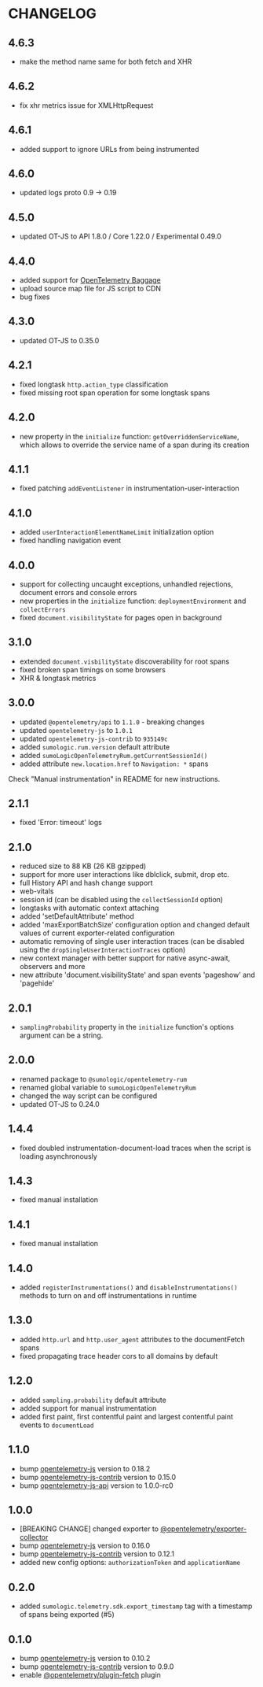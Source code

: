 # CHANGELOG

## 4.6.3

- make the method name same for both fetch and XHR

## 4.6.2

- fix xhr metrics issue for XMLHttpRequest

## 4.6.1

- added support to ignore URLs from being instrumented

## 4.6.0

- updated logs proto 0.9 -> 0.19

## 4.5.0

- updated OT-JS to API 1.8.0 / Core 1.22.0 / Experimental 0.49.0

## 4.4.0

- added support for [OpenTelemetry Baggage](https://opentelemetry.io/docs/concepts/signals/baggage/)
- upload source map file for JS script to CDN
- bug fixes

## 4.3.0

- updated OT-JS to 0.35.0

## 4.2.1

- fixed longtask `http.action_type` classification
- fixed missing root span operation for some longtask spans

## 4.2.0

- new property in the `initialize` function: `getOverriddenServiceName`, which allows to override the service name of a span during its creation

## 4.1.1

- fixed patching `addEventListener` in instrumentation-user-interaction

## 4.1.0

- added `userInteractionElementNameLimit` initialization option
- fixed handling navigation event

## 4.0.0

- support for collecting uncaught exceptions, unhandled rejections, document errors and console errors
- new properties in the `initialize` function: `deploymentEnvironment` and `collectErrors`
- fixed `document.visibilityState` for pages open in background

## 3.1.0

- extended `document.visbilityState` discoverability for root spans
- fixed broken span timings on some browsers
- XHR & longtask metrics

## 3.0.0

- updated `@opentelemetry/api` to `1.1.0` - breaking changes
- updated `opentelemetry-js` to `1.0.1`
- updated `opentelemetry-js-contrib` to `935149c`
- added `sumologic.rum.version` default attribute
- added `sumoLogicOpenTelemetryRum.getCurrentSessionId()`
- added attribute `new.location.href` to `Navigation: *` spans

Check "Manual instrumentation" in README for new instructions.

## 2.1.1

- fixed 'Error: timeout' logs

## 2.1.0

- reduced size to 88 KB (26 KB gzipped)
- support for more user interactions like dblclick, submit, drop etc.
- full History API and hash change support
- web-vitals
- session id (can be disabled using the `collectSessionId` option)
- longtasks with automatic context attaching
- added 'setDefaultAttribute' method
- added 'maxExportBatchSize' configuration option and changed default values of current exporter-related configuration
- automatic removing of single user interaction traces (can be disabled using the `dropSingleUserInteractionTraces`
  option)
- new context manager with better support for native async-await, observers and more
- new attribute 'document.visibilityState' and span events 'pageshow' and 'pagehide'

## 2.0.1

- `samplingProbability` property in the `initialize` function's options argument can be a string.

## 2.0.0

- renamed package to `@sumologic/opentelemetry-rum`
- renamed global variable to `sumoLogicOpenTelemetryRum`
- changed the way script can be configured
- updated OT-JS to 0.24.0

## 1.4.4

- fixed doubled instrumentation-document-load traces when the script is loading asynchronously

## 1.4.3

- fixed manual installation

## 1.4.1

- fixed manual installation

## 1.4.0

- added `registerInstrumentations()` and `disableInstrumentations()` methods to turn on and off instrumentations in
  runtime

## 1.3.0

- added `http.url` and `http.user_agent` attributes to the documentFetch spans
- fixed propagating trace header cors to all domains by default

## 1.2.0

- added `sampling.probability` default attribute
- added support for manual instrumentation
- added first paint, first contentful paint and largest contentful paint events to `documentLoad`

## 1.1.0

- bump [opentelemetry-js](https://github.com/SumoLogic/opentelemetry-js) version to 0.18.2
- bump [opentelemetry-js-contrib](https://github.com/SumoLogic/opentelemetry-js-contrib) version to 0.15.0
- bump [opentelemetry-js-api](https://github.com/SumoLogic/opentelemetry-js-api) version to 1.0.0-rc0

## 1.0.0

- [BREAKING CHANGE] changed exporter
  to [@opentelemetry/exporter-collector](https://www.npmjs.com/package/@opentelemetry/exporter-collector)
- bump [opentelemetry-js](https://github.com/open-telemetry/opentelemetry-js) version to 0.16.0
- bump [opentelemetry-js-contrib](https://github.com/open-telemetry/opentelemetry-js-contrib) version to 0.12.1
- added new config options: `authorizationToken` and `applicationName`

## 0.2.0

- added `sumologic.telemetry.sdk.export_timestamp` tag with a timestamp of spans being exported (#5)

## 0.1.0

- bump [opentelemetry-js](https://github.com/open-telemetry/opentelemetry-js) version to 0.10.2
- bump [opentelemetry-js-contrib](https://github.com/open-telemetry/opentelemetry-js-contrib) version to 0.9.0
- enable [@opentelemetry/plugin-fetch](https://www.npmjs.com/package/@opentelemetry/plugin-fetch) plugin
